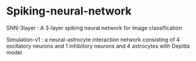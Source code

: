 # Spiking-neural-network

SNN-3layer :
A 3-layer spiking neural network for image classification

Simulation-v1 :
a neural-astrocyte interaction network consisting of 4 excitatory neurons and 1 inhibitory neurons and 4 astrocytes with Depitta model
